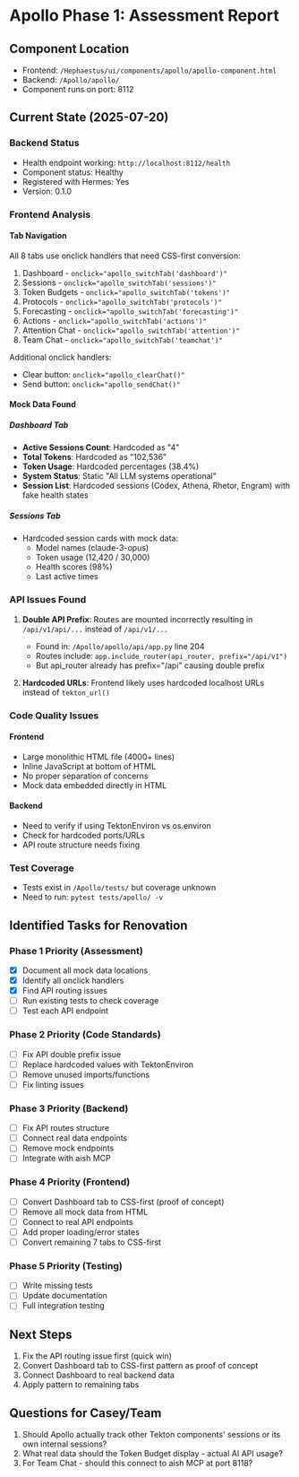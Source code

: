 # Apollo Phase 1: Assessment Report

## Component Location
- Frontend: `/Hephaestus/ui/components/apollo/apollo-component.html`
- Backend: `/Apollo/apollo/`
- Component runs on port: 8112

## Current State (2025-07-20)

### Backend Status
- Health endpoint working: `http://localhost:8112/health`
- Component status: Healthy
- Registered with Hermes: Yes
- Version: 0.1.0

### Frontend Analysis

#### Tab Navigation
All 8 tabs use onclick handlers that need CSS-first conversion:
1. Dashboard - `onclick="apollo_switchTab('dashboard')"`
2. Sessions - `onclick="apollo_switchTab('sessions')"`
3. Token Budgets - `onclick="apollo_switchTab('tokens')"`
4. Protocols - `onclick="apollo_switchTab('protocols')"`
5. Forecasting - `onclick="apollo_switchTab('forecasting')"`
6. Actions - `onclick="apollo_switchTab('actions')"`
7. Attention Chat - `onclick="apollo_switchTab('attention')"`
8. Team Chat - `onclick="apollo_switchTab('teamchat')"`

Additional onclick handlers:
- Clear button: `onclick="apollo_clearChat()"`
- Send button: `onclick="apollo_sendChat()"`

#### Mock Data Found

##### Dashboard Tab
- **Active Sessions Count**: Hardcoded as "4"
- **Total Tokens**: Hardcoded as "102,536"
- **Token Usage**: Hardcoded percentages (38.4%)
- **System Status**: Static "All LLM systems operational"
- **Session List**: Hardcoded sessions (Codex, Athena, Rhetor, Engram) with fake health states

##### Sessions Tab
- Hardcoded session cards with mock data:
  - Model names (claude-3-opus)
  - Token usage (12,420 / 30,000)
  - Health scores (98%)
  - Last active times

### API Issues Found

1. **Double API Prefix**: Routes are mounted incorrectly resulting in `/api/v1/api/...` instead of `/api/v1/...`
   - Found in: `/Apollo/apollo/api/app.py` line 204
   - Routes include: `app.include_router(api_router, prefix="/api/v1")`
   - But api_router already has prefix="/api" causing double prefix

2. **Hardcoded URLs**: Frontend likely uses hardcoded localhost URLs instead of `tekton_url()`

### Code Quality Issues

#### Frontend
- Large monolithic HTML file (4000+ lines)
- Inline JavaScript at bottom of HTML
- No proper separation of concerns
- Mock data embedded directly in HTML

#### Backend  
- Need to verify if using TektonEnviron vs os.environ
- Check for hardcoded ports/URLs
- API route structure needs fixing

### Test Coverage
- Tests exist in `/Apollo/tests/` but coverage unknown
- Need to run: `pytest tests/apollo/ -v`

## Identified Tasks for Renovation

### Phase 1 Priority (Assessment)
- [x] Document all mock data locations
- [x] Identify all onclick handlers
- [x] Find API routing issues
- [ ] Run existing tests to check coverage
- [ ] Test each API endpoint

### Phase 2 Priority (Code Standards)
- [ ] Fix API double prefix issue
- [ ] Replace hardcoded values with TektonEnviron
- [ ] Remove unused imports/functions
- [ ] Fix linting issues

### Phase 3 Priority (Backend)
- [ ] Fix API routes structure
- [ ] Connect real data endpoints
- [ ] Remove mock endpoints
- [ ] Integrate with aish MCP

### Phase 4 Priority (Frontend)
- [ ] Convert Dashboard tab to CSS-first (proof of concept)
- [ ] Remove all mock data from HTML
- [ ] Connect to real API endpoints
- [ ] Add proper loading/error states
- [ ] Convert remaining 7 tabs to CSS-first

### Phase 5 Priority (Testing)
- [ ] Write missing tests
- [ ] Update documentation
- [ ] Full integration testing

## Next Steps
1. Fix the API routing issue first (quick win)
2. Convert Dashboard tab to CSS-first pattern as proof of concept
3. Connect Dashboard to real backend data
4. Apply pattern to remaining tabs

## Questions for Casey/Team
1. Should Apollo actually track other Tekton components' sessions or its own internal sessions?
2. What real data should the Token Budget display - actual AI API usage?
3. For Team Chat - should this connect to aish MCP at port 8118?